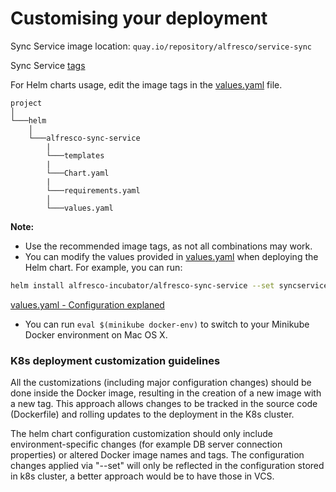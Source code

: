 # Customising your deployment

Sync Service image location: `quay.io/repository/alfresco/service-sync`

Sync Service [tags](https://quay.io/repository/alfresco/service-sync?tag=latest&tab=tags)

For Helm charts usage, edit the image tags in the  [values.yaml](../helm/alfresco-sync-service/values.yaml) file.  

```
project
│
└───helm
    │  
    └───alfresco-sync-service
        |
        └───templates
        |
        └───Chart.yaml
        |
        └───requirements.yaml
        │
        └───values.yaml
```

**Note:**
* Use the recommended image tags, as not all combinations may work.
* You can modify the values provided in [values.yaml](../helm/alfresco-sync-service/values.yaml) when deploying the Helm chart. For example, you can run:
```bash
helm install alfresco-incubator/alfresco-sync-service --set syncservice.image.tag="yourTag"
```
[values.yaml - Configuration explaned](../README.md#configuration)
    

* You can run ```eval $(minikube docker-env)``` to switch to your Minikube Docker environment on Mac OS X.

### K8s deployment customization guidelines

 All the customizations (including major configuration changes) should be done inside the Docker image, resulting in the creation of a new image with a new tag. This approach allows changes to be tracked in the source code (Dockerfile) and rolling updates to the deployment in the K8s cluster.

 The helm chart configuration customization should only include environment-specific changes (for example DB server connection properties) or altered Docker image names and tags. The configuration changes applied via "--set" will only be reflected in the configuration stored in k8s cluster, a better approach would be to have those in VCS.
